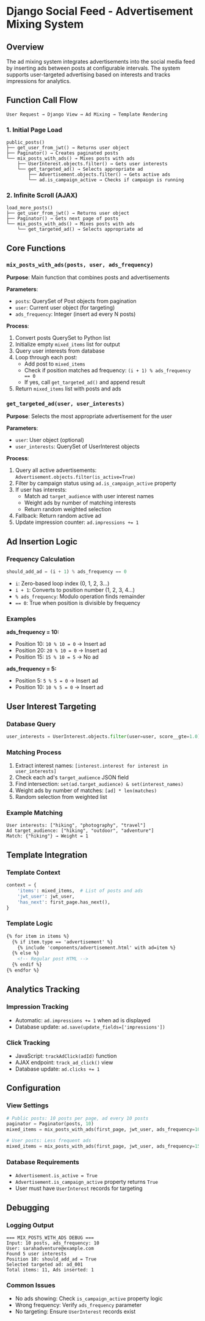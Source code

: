 # Django Social Feed - Advertisement Mixing System

## Overview

The ad mixing system integrates advertisements into the social media feed by inserting ads between posts at configurable intervals. The system supports user-targeted advertising based on interests and tracks impressions for analytics.

## Function Call Flow

```
User Request → Django View → Ad Mixing → Template Rendering
```

### 1. Initial Page Load
```
public_posts() 
├── get_user_from_jwt() → Returns user object
├── Paginator() → Creates paginated posts
└── mix_posts_with_ads() → Mixes posts with ads
    ├── UserInterest.objects.filter() → Gets user interests
    └── get_targeted_ad() → Selects appropriate ad
        ├── Advertisement.objects.filter() → Gets active ads
        └── ad.is_campaign_active → Checks if campaign is running
```

### 2. Infinite Scroll (AJAX)
```
load_more_posts()
├── get_user_from_jwt() → Returns user object  
├── Paginator() → Gets next page of posts
└── mix_posts_with_ads() → Mixes posts with ads
    └── get_targeted_ad() → Selects appropriate ad
```

## Core Functions

### `mix_posts_with_ads(posts, user, ads_frequency)`

**Purpose**: Main function that combines posts and advertisements

**Parameters**:
- `posts`: QuerySet of Post objects from pagination
- `user`: Current user object (for targeting)
- `ads_frequency`: Integer (insert ad every N posts)

**Process**:
1. Convert posts QuerySet to Python list
2. Initialize empty `mixed_items` list for output
3. Query user interests from database
4. Loop through each post:
   - Add post to `mixed_items`
   - Check if position matches ad frequency: `(i + 1) % ads_frequency == 0`
   - If yes, call `get_targeted_ad()` and append result
5. Return `mixed_items` list with posts and ads

### `get_targeted_ad(user, user_interests)`

**Purpose**: Selects the most appropriate advertisement for the user

**Parameters**:
- `user`: User object (optional)
- `user_interests`: QuerySet of UserInterest objects

**Process**:
1. Query all active advertisements: `Advertisement.objects.filter(is_active=True)`
2. Filter by campaign status using `ad.is_campaign_active` property
3. If user has interests:
   - Match ad `target_audience` with user interest names
   - Weight ads by number of matching interests
   - Return random weighted selection
4. Fallback: Return random active ad
5. Update impression counter: `ad.impressions += 1`

## Ad Insertion Logic

### Frequency Calculation
```python
should_add_ad = (i + 1) % ads_frequency == 0
```

- `i`: Zero-based loop index (0, 1, 2, 3...)
- `i + 1`: Converts to position number (1, 2, 3, 4...)
- `% ads_frequency`: Modulo operation finds remainder
- `== 0`: True when position is divisible by frequency

### Examples

**ads_frequency = 10:**
- Position 10: `10 % 10 = 0` → Insert ad
- Position 20: `20 % 10 = 0` → Insert ad  
- Position 15: `15 % 10 = 5` → No ad

**ads_frequency = 5:**
- Position 5: `5 % 5 = 0` → Insert ad
- Position 10: `10 % 5 = 0` → Insert ad

## User Interest Targeting

### Database Query
```python
user_interests = UserInterest.objects.filter(user=user, score__gte=1.0)[:10]
```

### Matching Process
1. Extract interest names: `[interest.interest for interest in user_interests]`
2. Check each ad's `target_audience` JSON field
3. Find intersection: `set(ad.target_audience) & set(interest_names)`
4. Weight ads by number of matches: `[ad] * len(matches)`
5. Random selection from weighted list

### Example Matching
```
User interests: ["hiking", "photography", "travel"]
Ad target_audience: ["hiking", "outdoor", "adventure"] 
Match: {"hiking"} → Weight = 1
```

## Template Integration

### Template Context
```python
context = {
    'items': mixed_items,  # List of posts and ads
    'jwt_user': jwt_user,
    'has_next': first_page.has_next(),
}
```

### Template Logic
```html
{% for item in items %}
  {% if item.type == 'advertisement' %}
    {% include 'components/advertisement.html' with ad=item %}
  {% else %}
    <!-- Regular post HTML -->
  {% endif %}
{% endfor %}
```

## Analytics Tracking

### Impression Tracking
- Automatic: `ad.impressions += 1` when ad is displayed
- Database update: `ad.save(update_fields=['impressions'])`

### Click Tracking  
- JavaScript: `trackAdClick(adId)` function
- AJAX endpoint: `track_ad_click()` view
- Database update: `ad.clicks += 1`

## Configuration

### View Settings
```python
# Public posts: 10 posts per page, ad every 10 posts
paginator = Paginator(posts, 10)
mixed_items = mix_posts_with_ads(first_page, jwt_user, ads_frequency=10)

# User posts: Less frequent ads
mixed_items = mix_posts_with_ads(first_page, jwt_user, ads_frequency=15)
```

### Database Requirements
- `Advertisement.is_active = True`
- `Advertisement.is_campaign_active` property returns `True`
- User must have `UserInterest` records for targeting

## Debugging

### Logging Output
```
=== MIX_POSTS_WITH_ADS DEBUG ===
Input: 10 posts, ads_frequency: 10
User: sarahadventure@example.com
Found 5 user interests
Position 10: should_add_ad = True
Selected targeted ad: ad_001
Total items: 11, Ads inserted: 1
```

### Common Issues
- No ads showing: Check `is_campaign_active` property logic
- Wrong frequency: Verify `ads_frequency` parameter
- No targeting: Ensure `UserInterest` records exist
